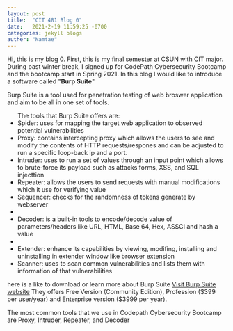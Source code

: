 ```yaml
---
layout: post
title:  "CIT 481 Blog 0"
date:   2021-2-19 11:59:25 -0700
categories: jekyll blogs
auther: "Namtae"
---
```


Hi, this is my blog 0.
First, this is my final semester at CSUN with CIT major. During past winter break, I signed up for CodePath Cybersecurity Bootcamp and the bootcamp start in Spring 2021. 
In this blog I would like to introduce a software called "<b>Burp Suite</b>"

Burp Suite is a tool used for penetration testing of web broswer application and aim to be all in one set of tools. 
<ul>The tools that Burp Suite offers are:
	<li>Spider: uses for mapping the target web application to observed potential vulnerabilities</li>
	<li>Proxy: contains intercepting proxy which allows the users to see and modify the contents of HTTP requests/respones and can be adjusted to run a specific loop-back ip and a port.</li>
	<li>Intruder: uses to run a set of values through an input point which allows to brute-force its payload such as attacks forms, XSS, and SQL injecttion</li>
	<li>Repeater: allows the users to send requests with manual modifications which it use for verifying value</li>
	<li>Sequencer: checks for the randomness of tokens generate by webserver<li>
	<li>Decoder: is a built-in tools to encode/decode value of parameters/headers like URL, HTML, Base 64, Hex, ASSCI and hash a value<li>
	<li>Extender: enhance its capabilities by viewing, modifing, installing and uninstalling in extender window like browser extension</li>
	<li>Scanner: uses to scan common vulnerabilities and lists them with information of that vulnerabilities</li>
</ul>
here is a like to download or learn more about Burp Suite <a href="https://portswigger.net/burp">Visit Burp Suite website</a>
They offers Free Version (Community Edition), Profession ($399 per user/year) and Enterprise version ($3999 per year). 

The most common tools that we use in Codepath Cybersecurity Bootcamp are Proxy, Intruder, Repeater, and Decoder 


